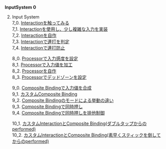 **InputSystem 0**

2. Input System  
    7_0. [Interactionを触ってみる](InputSystem7_0.md)   
    7_1. [Interactionを使用し、少し複雑な入力を実装](InputSystem7_1.md)   
    7_2. [Interactionを自作](InputSystem7_2.md)   
    7_3. [Interactionで連打を判定](InputSystem7_3.md)   
    7_4. [Interactionで連打防止](InputSystem7_4.md)   

    8_0. [Processorで入力感度を設定](InputSystem8_0.md)   
    8_1. [Processorで入力値を加工](InputSystem8_1.md)  
    8_2. [Processorを自作](InputSystem8_2.md)  
    8_3. [Processorでデッドゾーンを設定](InputSystem8_3.md)  

    9_0. [Composite Bindingで入力値を合成](InputSystem9_0.md)  
    9_1. [カスタムComposite Binding](InputSystem9_1.md)  
    9_2. [Composite Bindingのモードによる挙動の違い](InputSystem9_2.md)  
    9_3. [Composite Bindingで同時押し](InputSystem9_3.md)   
    9_4. [Composite Bindingで同時押しを排他制御](InputSystem9_4.md) 



    10_1. [カスタムInteractionとComposite Binding(ダブルタップからのperformed)](InputSystem10_1.md)   
    10_2. [カスタムInteractionとComposite Binding(素早くスティックを倒してからのperformed)](InputSystem10_2.md) 

